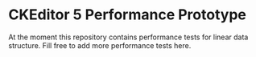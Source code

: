 CKEditor 5 Performance Prototype
============================

At the moment this repository contains performance tests for linear data structure. Fill free to add more performance tests here.